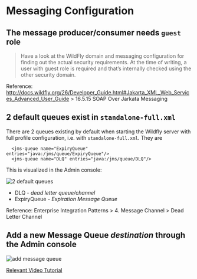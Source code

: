 # Messaging Configuration
## The message producer/consumer needs `guest` role

> Have a look at the WildFly domain and messaging configuration for finding out the actual security requirements. At the time of writing, a user with guest role is required and that’s internally checked using the other security domain. 

Reference: http://docs.wildfly.org/26/Developer_Guide.html#Jakarta_XML_Web_Services_Advanced_User_Guide > 16.5.15 SOAP Over Jarkata Messaging

## 2 default queues exist in `standalone-full.xml`
There are 2 queues existing by default when starting the Wildfly server with full profile configuration, i.e. with `standalone-full.xml`. They are

```
  <jms-queue name="ExpiryQueue" entries="java:/jms/queue/ExpiryQueue"/>
  <jms-queue name="DLQ" entries="java:/jms/queue/DLQ"/>
```

This is visualized in the Admin console:

![2 default queues](https://user-images.githubusercontent.com/3033388/174456874-0c0d403c-68e0-45a5-b6f7-7a339b4e162f.png)

 * DLQ - *dead letter queue/channel*
 * ExpiryQueue - *Expiration Message Queue*

Reference: Enterprise Integration Patterns > 4. Message Channel > Dead Letter Channel


## Add a new Message Queue *destination* through the Admin console
![add message queue](https://user-images.githubusercontent.com/3033388/174456532-652f455a-cbe4-4914-8b5f-34c148636db1.png)

[Relevant Video Tutorial](https://www.youtube.com/watch?v=StqHcny4dGc)
